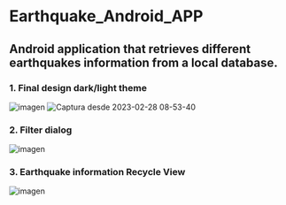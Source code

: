 # Earthquake_Android_APP

## Android application that retrieves different earthquakes information from a local database.

### 1. Final design dark/light theme

![imagen](https://user-images.githubusercontent.com/54965484/221788837-9f7e46b7-7f62-4c88-8e02-809365f6d9c9.png) ![Captura desde 2023-02-28 08-53-40](https://user-images.githubusercontent.com/54965484/221788905-c6ed24da-8027-4a46-9c51-7b9d5d8fbc72.png)



### 2. Filter dialog 

![imagen](https://user-images.githubusercontent.com/54965484/221789046-d61b39bb-0593-4319-8e9a-a8ce55182f54.png)


### 3. Earthquake information Recycle View

![imagen](https://user-images.githubusercontent.com/54965484/221789112-79ad06b0-7464-4a61-9d79-7fe30e35198c.png)





